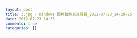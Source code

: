 ```yaml
---
layout: post
title: 3.jpg - Windows 图片和传真查看器_2012-07-23_14-29-25
date: 2012-07-23 14:35
comments: true
categories: []
---
```


